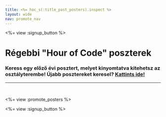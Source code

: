 ```yaml
---
title: <%= hoc_s(:title_past_posters).inspect %>
layout: wide
nav: promote_nav
---
```

<%= view :signup_button %>

# Régebbi "Hour of Code" poszterek

### Keress egy előző évi posztert, melyet kinyomtatva kitehetsz az osztályterembe! Újabb posztereket keresel? [Kattints ide!](<%= resolve_url('/promote/resources#posters') %>)

---

<br />

<%= view :promote_posters %>

<%= view :signup_button %>